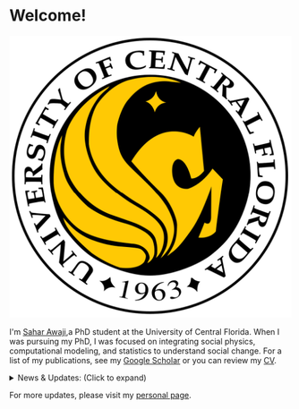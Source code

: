 # Welcome!

![UCF](https://github.com/SaharAwaji/personal-website/blob/main/logo%20of%20ucf.png)


I'm [Sahar Awaji](https://www.linkedin.com/in/dr-sahar-awaji-phd-a82537b1/),a PhD student at the University of Central Florida. When I was pursuing my PhD, I was focused on integrating social physics, computational modeling, and statistics to understand social change. For a list of my publications, see my [Google Scholar](https://scholar.google.com/) or you can review my [CV](path/to/your_cv.pdf).

<details>
<summary>News & Updates: (Click to expand)</summary>

- Successfully defended my dissertation.
- Published a new paper on entropy and social dynamics.
- Upcoming conference presentation on agent-based modeling.

</details>

For more updates, please visit my [personal page](https://yourpersonalwebsite.com).


